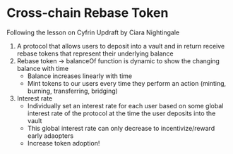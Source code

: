 # Cross-chain Rebase Token
Following the lesson on Cyfrin Updraft by Ciara Nightingale

1. A protocol that allows users to deposit into a vault and in return receive rebase tokens that represent their underlying balance
2. Rebase token -> balanceOf function is dynamic to show the changing balance with time
    - Balance increases linearly with time
    - Mint tokens to our users every time they perform an action (minting, burning, transferring, bridging)
3. Interest rate
    - Individually set an interest rate for each user based on some global interest rate of the protocol at the time the user deposits into the vault
    - This global interest rate can only decrease to incentivize/reward early adaopters
    - Increase token adoption!